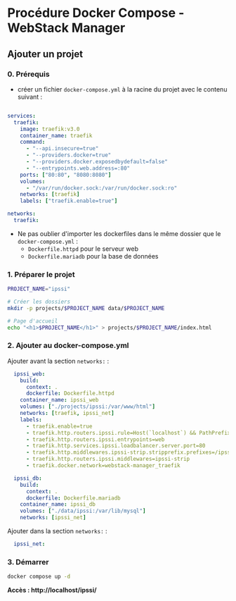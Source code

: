 # Procédure Docker Compose - WebStack Manager

## Ajouter un projet

### 0. Prérequis
- créer un fichier `docker-compose.yml` à la racine du projet avec le contenu suivant :

```yaml

services:
  traefik:
    image: traefik:v3.0
    container_name: traefik
    command: 
      - "--api.insecure=true"
      - "--providers.docker=true"
      - "--providers.docker.exposedbydefault=false"
      - "--entrypoints.web.address=:80"
    ports: ["80:80", "8080:8080"]
    volumes: 
      - "/var/run/docker.sock:/var/run/docker.sock:ro"
    networks: [traefik]
    labels: ["traefik.enable=true"]

networks:
  traefik:

```
- Ne pas oublier d'importer les dockerfiles dans le même dossier que le `docker-compose.yml` :
  - `Dockerfile.httpd` pour le serveur web
  - `Dockerfile.mariadb` pour la base de données

### 1. Préparer le projet
```bash
PROJECT_NAME="ipssi"

# Créer les dossiers
mkdir -p projects/$PROJECT_NAME data/$PROJECT_NAME

# Page d'accueil
echo "<h1>$PROJECT_NAME</h1>" > projects/$PROJECT_NAME/index.html
```

### 2. Ajouter au docker-compose.yml
Ajouter avant la section `networks:` :

```yaml
  ipssi_web:
    build:
      context: .
      dockerfile: Dockerfile.httpd
    container_name: ipssi_web
    volumes: ["./projects/ipssi:/var/www/html"]
    networks: [traefik, ipssi_net]
    labels:
      - traefik.enable=true
      - traefik.http.routers.ipssi.rule=Host(`localhost`) && PathPrefix(`/ipssi`)
      - traefik.http.routers.ipssi.entrypoints=web
      - traefik.http.services.ipssi.loadbalancer.server.port=80
      - traefik.http.middlewares.ipssi-strip.stripprefix.prefixes=/ipssi
      - traefik.http.routers.ipssi.middlewares=ipssi-strip
      - traefik.docker.network=webstack-manager_traefik

  ipssi_db:
    build:
      context: .
      dockerfile: Dockerfile.mariadb
    container_name: ipssi_db
    volumes: ["./data/ipssi:/var/lib/mysql"]
    networks: [ipssi_net]
```

Ajouter dans la section `networks:` :
```yaml
  ipssi_net:
```

### 3. Démarrer
```bash
docker compose up -d
```

**Accès : http://localhost/ipssi/**

